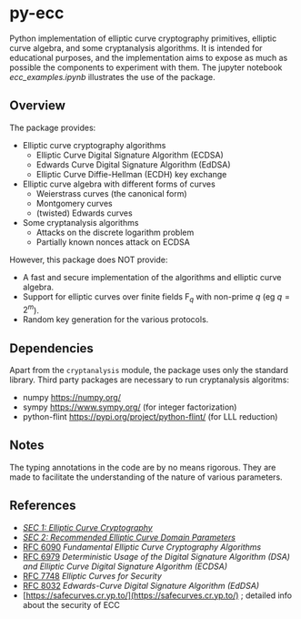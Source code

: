 # py-ecc

Python implementation of elliptic curve cryptography primitives, elliptic curve algebra, and some cryptanalysis algorithms. It is intended for educational purposes, and the implementation aims to expose as much as possible the components to experiment with them. The jupyter notebook _ecc_examples.ipynb_ illustrates the use of the package.


## Overview

The package provides:

* Elliptic curve cryptography algorithms
    - Elliptic Curve Digital Signature Algorithm (ECDSA)
    - Edwards Curve Digital Signature Algorithm (EdDSA)
    - Elliptic Curve Diffie-Hellman (ECDH) key exchange
* Elliptic curve algebra with different forms of curves
    - Weierstrass curves (the canonical form)
    - Montgomery curves
    - (twisted) Edwards curves
* Some cryptanalysis algorithms
    - Attacks on the discrete logarithm problem
    - Partially known nonces attack on ECDSA

However, this package does NOT provide:

* A fast and secure implementation of the algorithms and elliptic curve algebra.
* Support for elliptic curves over finite fields $\mathrm{F}_q$ with non-prime $q$ (eg $q = 2^m$).
* Random key generation for the various protocols.


## Dependencies

Apart from the `cryptanalysis` module, the package uses only the standard
library. Third party packages are necessary to run cryptanalysis algoritms:
- numpy https://numpy.org/
- sympy https://www.sympy.org/ (for integer factorization)
- python-flint https://pypi.org/project/python-flint/ (for LLL reduction)


## Notes

The typing annotations in the code are by no means rigorous. They are made to facilitate the understanding of the nature of various parameters.


## References

* [_SEC 1: Elliptic Curve Cryptography_](https://www.secg.org/sec1-v2.pdf)
* [_SEC 2: Recommended Elliptic Curve Domain Parameters_](https://www.secg.org/sec2-v2.pdf)
* [RFC 6090](https://www.rfc-editor.org/rfc/rfc6090) _Fundamental Elliptic Curve Cryptography Algorithms_
* [RFC 6979](https://www.rfc-editor.org/rfc/rfc6979) _Deterministic Usage of the Digital Signature Algorithm (DSA) and Elliptic Curve Digital Signature Algorithm (ECDSA)_
* [RFC 7748](https://www.rfc-editor.org/rfc/7748) _Elliptic Curves for Security_
* [RFC 8032](https://www.rfc-editor.org/rfc/rfc8032) _Edwards-Curve Digital Signature Algorithm (EdDSA)_
* [https://safecurves.cr.yp.to/](https://safecurves.cr.yp.to/) ; detailed info about the security of ECC
